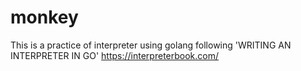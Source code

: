 # monkey
This is a practice of interpreter using golang
following 'WRITING AN INTERPRETER IN GO'
https://interpreterbook.com/
